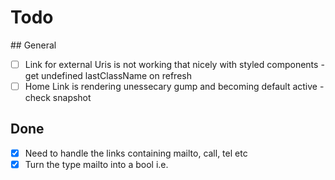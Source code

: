 # Todo

## General

- [ ] Link for external Uris is not working that nicely with styled components - get undefined lastClassName on refresh
- [ ] Home Link is rendering unessecary gump and becoming default active - check snapshot

## Done

- [X] Need to handle the links containing mailto, call, tel etc
- [X] Turn the type mailto into a bool i.e. <Link to='s@s.com' mailto />
